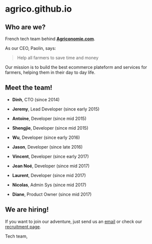 # agrico.github.io

## Who are we?

French tech team behind **[Agriconomie.com](https://www.agriconomie.com)**.

As our CEO, Paolin, says:

> Help all farmers to save time and money

Our mission is to build the best ecommerce plateform and services for farmers, helping them in their day to day life.

## Meet the team!

- **Dinh**, CTO (since 2014)

- **Jeremy**, Lead Developer (since early 2015)
- **Antoine**, Developer (since mid 2015)
- **Shengjie**, Developer (since mid 2015)
- **Wu**, Developer (since early 2016)
- **Jason**, Developer (since late 2016)
- **Vincent**, Developer (since early 2017)
- **Jean Noé**, Developer (since mid 2017)
- **Laurent**, Developer (since mid 2017)
- **Nicolas**, Admin Sys (since mid 2017)
- **Diane**, Product Owner (since mid 2017)

## We are hiring!

If you want to join our adventure, just send us an [email](mailto:tech+agrico@agriconomie.com) or check our [recruitment page](https://www.agriconomie.com/recrutement).

Tech team,
